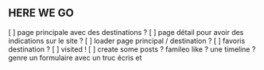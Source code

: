 ## HERE WE GO

[ ] page principale avec des destinations ? 
[ ] page détail pour avoir des indications sur le site ?
[ ] loader page principal / destination ? 
[ ] favoris destination ? 
[ ] visited ! 
[ ] create some posts ? famileo like ? une timeline ? genre un formulaire avec un truc écris et  